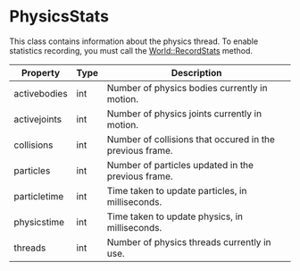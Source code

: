 # PhysicsStats #
This class contains information about the physics thread. To enable statistics recording, you must call the [World::RecordStats](World_RecordStats.md) method.

| Property | Type | Description |
| ----- | ----- | ----- |
|		 activebodies | int | Number of physics bodies currently in motion. |
|		 activejoints | int | Number of physics joints currently in motion. |
|		 collisions | int | Number of collisions that occured in the previous frame. |
|		 particles | int | Number of particles updated in the previous frame. |
|		 particletime | int | Time taken to update particles, in milliseconds. |
|		 physicstime | int | Time taken to update physics, in milliseconds. |
| 		 threads | int | Number of physics threads currently in use. |